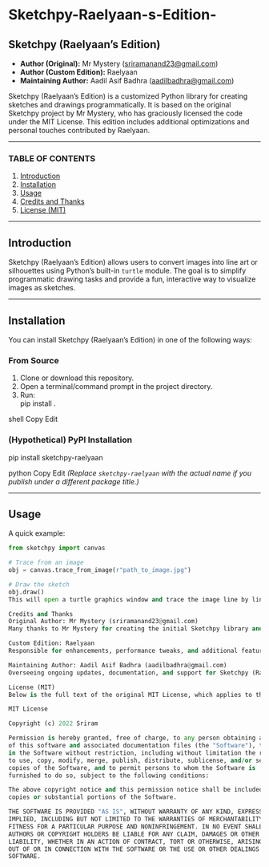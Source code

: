 # Sketchpy-Raelyaan-s-Edition-

## Sketchpy (Raelyaan’s Edition)

- **Author (Original):** Mr Mystery (sriramanand23@gmail.com)  
- **Author (Custom Edition):** Raelyaan  
- **Maintaining Author:** Aadil Asif Badhra (aadilbadhra@gmail.com)

Sketchpy (Raelyaan’s Edition) is a customized Python library for creating sketches and drawings programmatically. It is based on the original Sketchpy project by Mr Mystery, who has graciously licensed the code under the MIT License. This edition includes additional optimizations and personal touches contributed by Raelyaan.

---

### TABLE OF CONTENTS

1. [Introduction](#introduction)  
2. [Installation](#installation)  
3. [Usage](#usage)  
4. [Credits and Thanks](#credits-and-thanks)  
5. [License (MIT)](#license-mit)

---

## Introduction

Sketchpy (Raelyaan’s Edition) allows users to convert images into line art or silhouettes using Python’s built-in `turtle` module. The goal is to simplify programmatic drawing tasks and provide a fun, interactive way to visualize images as sketches.

---

## Installation

You can install Sketchpy (Raelyaan’s Edition) in one of the following ways:

### From Source
1. Clone or download this repository.  
2. Open a terminal/command prompt in the project directory.  
3. Run:  
pip install .

shell
Copy
Edit

### (Hypothetical) PyPI Installation
pip install sketchpy-raelyaan

python
Copy
Edit
*(Replace `sketchpy-raelyaan` with the actual name if you publish under a different package title.)*

---

## Usage

A quick example:

```python
from sketchpy import canvas

# Trace from an image
obj = canvas.trace_from_image(r"path_to_image.jpg")

# Draw the sketch
obj.draw()
This will open a turtle graphics window and trace the image line by line.

Credits and Thanks
Original Author: Mr Mystery (sriramanand23@gmail.com)
Many thanks to Mr Mystery for creating the initial Sketchpy library and sharing it under the MIT License.

Custom Edition: Raelyaan
Responsible for enhancements, performance tweaks, and additional features in this edition.

Maintaining Author: Aadil Asif Badhra (aadilbadhra@gmail.com)
Overseeing ongoing updates, documentation, and support for Sketchpy (Raelyaan’s Edition).

License (MIT)
Below is the full text of the original MIT License, which applies to this project:

MIT License

Copyright (c) 2022 Sriram

Permission is hereby granted, free of charge, to any person obtaining a copy
of this software and associated documentation files (the "Software"), to deal
in the Software without restriction, including without limitation the rights
to use, copy, modify, merge, publish, distribute, sublicense, and/or sell
copies of the Software, and to permit persons to whom the Software is
furnished to do so, subject to the following conditions:

The above copyright notice and this permission notice shall be included in all
copies or substantial portions of the Software.

THE SOFTWARE IS PROVIDED "AS IS", WITHOUT WARRANTY OF ANY KIND, EXPRESS OR
IMPLIED, INCLUDING BUT NOT LIMITED TO THE WARRANTIES OF MERCHANTABILITY,
FITNESS FOR A PARTICULAR PURPOSE AND NONINFRINGEMENT. IN NO EVENT SHALL THE
AUTHORS OR COPYRIGHT HOLDERS BE LIABLE FOR ANY CLAIM, DAMAGES OR OTHER
LIABILITY, WHETHER IN AN ACTION OF CONTRACT, TORT OR OTHERWISE, ARISING FROM,
OUT OF OR IN CONNECTION WITH THE SOFTWARE OR THE USE OR OTHER DEALINGS IN THE
SOFTWARE.

